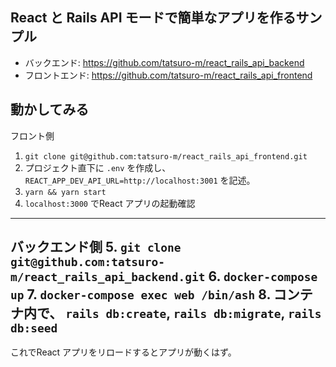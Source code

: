 ## React と Rails API モードで簡単なアプリを作るサンプル

- バックエンド: https://github.com/tatsuro-m/react_rails_api_backend
- フロントエンド: https://github.com/tatsuro-m/react_rails_api_frontend

## 動かしてみる
フロント側
1. `git clone git@github.com:tatsuro-m/react_rails_api_frontend.git`
2. プロジェクト直下に `.env` を作成し、 `REACT_APP_DEV_API_URL=http://localhost:3001` を記述。
3. `yarn && yarn start`
4. `localhost:3000` でReact アプリの起動確認
---
バックエンド側
5. `git clone git@github.com:tatsuro-m/react_rails_api_backend.git`
6. `docker-compose up`
7. `docker-compose exec web /bin/ash`
8. コンテナ内で、 `rails db:create`, `rails db:migrate`, `rails db:seed`
---

これでReact アプリをリロードするとアプリが動くはず。 
